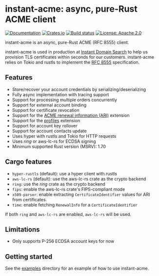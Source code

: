 # instant-acme: async, pure-Rust ACME client

[![Documentation](https://docs.rs/instant-acme/badge.svg)](https://docs.rs/instant-acme/)
[![Crates.io](https://img.shields.io/crates/v/instant-acme.svg)](https://crates.io/crates/instant-acme)
[![Build status](https://github.com/djc/instant-acme/workflows/CI/badge.svg)](https://github.com/djc/instant-acme/actions?query=workflow%3ACI)
[![License: Apache 2.0](https://img.shields.io/badge/License-Apache%202.0-blue.svg)](LICENSE-APACHE)

instant-acme is an async, pure-Rust ACME (RFC 8555) client.

instant-acme is used in production at [Instant Domain Search](https://instantdomainsearch.com/) to help
us provision TLS certificates within seconds for our customers. instant-acme relies
on Tokio and rustls to implement the [RFC 8555](https://www.rfc-editor.org/rfc/rfc8555.html)
specification.

## Features

* Store/recover your account credentials by serializing/deserializing
* Fully async implementation with tracing support
* Support for processing multiple orders concurrently
* Support for external account binding
* Support for certificate revocation
* Support for the [ACME renewal information (ARI)] extension
* Support for the [profiles] extension
* Support for account key rollover
* Support for account contacts update
* Uses hyper with rustls and Tokio for HTTP requests
* Uses *ring* or aws-lc-rs for ECDSA signing
* Minimum supported Rust version (MSRV): 1.70

[ACME renewal information (ARI)]: https://www.ietf.org/archive/id/draft-ietf-acme-ari-08.html
[profiles]: https://datatracker.ietf.org/doc/draft-aaron-acme-profiles/

## Cargo features

* `hyper-rustls` (default): use a hyper client with rustls
* `aws-lc-rs` (default): use the aws-lc-rs crate as the crypto backend
* `ring`: use the *ring* crate as the crypto backend
* `fips`: enable the aws-lc-rs crate's FIPS-compliant mode
* `x509-parser`: enable extracting `CertificateIdentifier` values for ARI from
  certificates
* `time`: enable fetching `RenewalInfo` for a `CertificateIdentifier`

If both `ring` and `aws-lc-rs` are enabled, `aws-lc-rs` will be used.

## Limitations

* Only supports P-256 ECDSA account keys for now

## Getting started

See the [examples](examples) directory for an example of how to use instant-acme.
